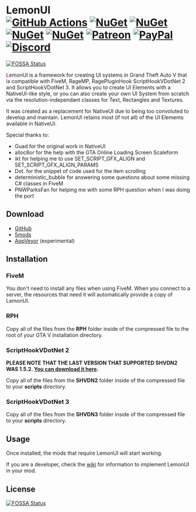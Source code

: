 # LemonUI<br>[![GitHub Actions][actions-img]][actions-url] [![NuGet][nuget-img-2]][nuget-url-2] [![NuGet][nuget-img-3]][nuget-url-3] [![NuGet][nuget-img-f]][nuget-url-f] [![NuGet][nuget-img-r]][nuget-url-r] [![Patreon][patreon-img]][patreon-url] [![PayPal][paypal-img]][paypal-url] [![Discord][discord-img]][discord-url]
[![FOSSA Status](https://app.fossa.com/api/projects/git%2Bgithub.com%2FLemonUIbyLemon%2FLemonUI.svg?type=shield)](https://app.fossa.com/projects/git%2Bgithub.com%2FLemonUIbyLemon%2FLemonUI?ref=badge_shield)

LemonUI is a framework for creating UI systems in Grand Theft Auto V that is compatible with FiveM, RageMP, RagePluginHook ScriptHookVDotNet 2 and ScriptHookVDotNet 3. It allows you to create UI Elements with a NativeUI-like style, or you can also create your own UI System from scratch via the resolution-independant classes for Text, Rectangles and Textures.

It was created as a replacement for NativeUI due to being too convoluted to develop and maintain. LemonUI retains most (if not all) of the UI Elements available in NativeUI.

Special thanks to:

* Guad for the original work in NativeUI
* alloc8or for the help with the GTA Online Loading Screen Scaleform
* ikt for helping me to use SET_SCRIPT_GFX_ALIGN and SET_SCRIPT_GFX_ALIGN_PARAMS
* Dot. for the snippet of code used for the item scrolling
* deterministic_bubble for answering some questions about some missing C# classes in FiveM
* PNWParksFan for helping me with some RPH question when I was doing the port

## Download

* [GitHub](https://github.com/justalemon/LemonUI/releases)
* [5mods](https://www.gta5-mods.com/scripts/lemonui)
* [AppVeyor](https://ci.appveyor.com/project/justalemon/lemonui) (experimental)

## Installation

### FiveM

You don't need to install any files when using FiveM. When you connect to a server, the resources that need it will automatically provide a copy of LemonUI.

### RPH

Copy all of the files from the **RPH** folder inside of the compressed file to the root of your GTA V installation directory.

### ScriptHookVDotNet 2

**PLEASE NOTE THAT THE LAST VERSION THAT SUPPORTED SHVDN2 WAS 1.5.2. [You can download it here]().**

Copy all of the files from the **SHVDN2** folder inside of the compressed file to your **scripts** directory.

### ScriptHookVDotNet 3

Copy all of the files from the **SHVDN3** folder inside of the compressed file to your **scripts** directory.

## Usage

Once installed, the mods that require LemonUI will start working.

If you are a developer, check the [wiki](https://github.com/justalemon/LemonUI/wiki) for information to implement LemonUI in your mod.

[actions-img]: https://img.shields.io/github/workflow/status/LemonUIbyLemon/LemonUI/Compile%20Mod?label=github%20actions
[actions-url]: https://github.com/LemonUIbyLemon/LemonUI/actions
[nuget-img-2]: https://img.shields.io/nuget/v/LemonUI.SHVDN2?label=nuget%20%28shvdn%202%29
[nuget-url-2]: https://www.nuget.org/packages/LemonUI.SHVDN2/
[nuget-img-3]: https://img.shields.io/nuget/v/LemonUI.SHVDN3?label=nuget%20%28shvdn%203%29
[nuget-url-3]: https://www.nuget.org/packages/LemonUI.SHVDN3/
[nuget-img-f]: https://img.shields.io/nuget/v/LemonUI.FiveM?label=nuget%20%28fivem%29
[nuget-url-f]: https://www.nuget.org/packages/LemonUI.FiveM/
[nuget-img-m]: https://img.shields.io/nuget/v/LemonUI.RageMP?label=nuget%20%28ragemp%29
[nuget-url-m]: https://www.nuget.org/packages/LemonUI.RageMP/
[nuget-img-r]: https://img.shields.io/nuget/v/LemonUI.RagePluginHook?label=nuget%20%28rph%29
[nuget-url-r]: https://www.nuget.org/packages/LemonUI.RagePluginHook/
[patreon-img]: https://img.shields.io/badge/support-patreon-FF424D.svg
[patreon-url]: https://www.patreon.com/lemonchan
[paypal-img]: https://img.shields.io/badge/support-paypal-0079C1.svg
[paypal-url]: https://paypal.me/justalemon
[discord-img]: https://img.shields.io/badge/discord-join-7289DA.svg
[discord-url]: https://discord.gg/Cf6sspj


## License
[![FOSSA Status](https://app.fossa.com/api/projects/git%2Bgithub.com%2FLemonUIbyLemon%2FLemonUI.svg?type=large)](https://app.fossa.com/projects/git%2Bgithub.com%2FLemonUIbyLemon%2FLemonUI?ref=badge_large)